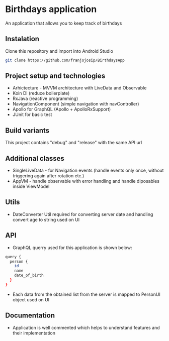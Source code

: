 # Birthdays application
An application that allows you to keep track of birthdays

## Instalation
Clone this repository and import into Android Studio
```bash
git clone https://github.com/franjojosip/BirthdaysApp
```

## Project setup and technologies
- Arhictecture - MVVM architecture with LiveData and Observable
- Koin DI (reduce boilerplate)
- RxJava (reactive programming)
- NavigationComponent (simple navigation with navController)
- Apollo for GraphQL (Apollo + ApolloRxSupport)
- JUnit for basic test

## Build variants
This project contains "debug" and "release" with the same API url

## Additional classes
- SingleLiveData - for Navigation events (handle events only once, without triggering again after rotation etc.)
- AppVM - handle observable with error handling and handle diposables inside ViewModel

## Utils
- DateConverter Util required for converting server date and handling convert age to string used on UI

## API
- GraphQL querry used for this application is shown below:
```bash
query {
  person {
    id
    name
    date_of_birth
  }
}
```
- Each data from the obtained list from the server is mapped to PersonUI object used on UI

## Documentation
- Application is well commented which helps to understand features and their implementation
